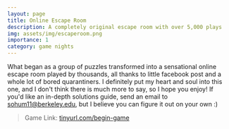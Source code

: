 ```yaml
---
layout: page
title: Online Escape Room
description: A completely original escape room with over 5,000 plays
img: assets/img/escaperoom.png
importance: 1
category: game nights
---
```


What began as a group of puzzles transformed into a sensational online escape room played by thousands, all thanks to little facebook post and a whole lot of bored quarantiners. I definitely put my heart and soul into this one, and I don't think there is much more to say, so I hope you enjoy! If you'd like an in-depth solutions guide, send an email to sohum11@berkeley.edu, but I believe you can figure it out on your own :)

> Game Link: [tinyurl.com/begin-game](tinyurl.com/begin-game)